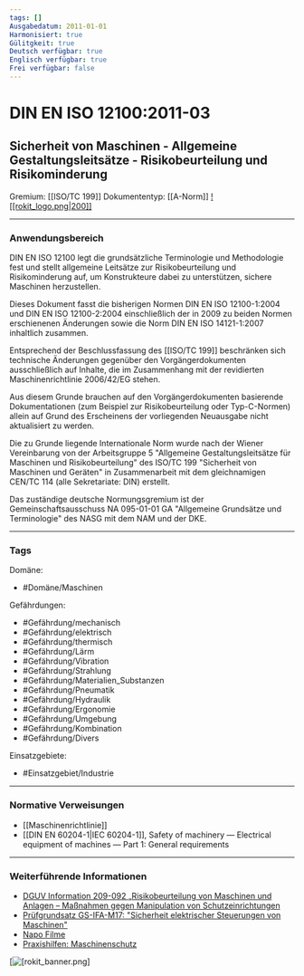 ```yaml
---
tags: []
Ausgabedatum: 2011-01-01
Harmonisiert: true
Gülitgkeit: true
Deutsch verfügbar: true
Englisch verfügbar: true
Frei verfügbar: false
---
```


# DIN EN ISO 12100:2011-03
## Sicherheit von Maschinen - Allgemeine Gestaltungsleitsätze - Risikobeurteilung und Risikominderung

Gremium: [[ISO/TC 199]]
Dokumententyp: [[A-Norm]]
[![[rokit_logo.png|200]]](https://public-robots.de/)

***
### Anwendungsbereich

DIN EN ISO 12100 legt die grundsätzliche Terminologie und Methodologie fest und stellt allgemeine Leitsätze zur Risikobeurteilung und Risikominderung auf, um Konstrukteure dabei zu unterstützen, sichere Maschinen herzustellen.

Dieses Dokument fasst die bisherigen Normen DIN EN ISO 12100-1:2004 und DIN EN ISO 12100-2:2004 einschließlich der in 2009 zu beiden Normen erschienenen Änderungen sowie die Norm DIN EN ISO 14121-1:2007 inhaltlich zusammen.

Entsprechend der Beschlussfassung des [[ISO/TC 199]] beschränken sich technische Änderungen gegenüber den Vorgängerdokumenten ausschließlich auf Inhalte, die im Zusammenhang mit der revidierten Maschinenrichtlinie 2006/42/EG stehen.

Aus diesem Grunde brauchen auf den Vorgängerdokumenten basierende Dokumentationen (zum Beispiel zur Risikobeurteilung oder Typ-C-Normen) allein auf Grund des Erscheinens der vorliegenden Neuausgabe nicht aktualisiert zu werden.

Die zu Grunde liegende Internationale Norm wurde nach der Wiener Vereinbarung von der Arbeitsgruppe 5 "Allgemeine Gestaltungsleitsätze für Maschinen und Risikobeurteilung" des ISO/TC 199 "Sicherheit von Maschinen und Geräten" in Zusammenarbeit mit dem gleichnamigen CEN/TC 114 (alle Sekretariate: DIN) erstellt.

Das zuständige deutsche Normungsgremium ist der Gemeinschaftsausschuss NA 095-01-01 GA "Allgemeine Grundsätze und Terminologie" des NASG mit dem NAM und der DKE.
***
### Tags

Domäne:
- #Domäne/Maschinen 

Gefährdungen:
- #Gefährdung/mechanisch 
- #Gefährdung/elektrisch 
- #Gefährdung/thermisch
- #Gefährdung/Lärm
- #Gefährdung/Vibration
- #Gefährdung/Strahlung
- #Gefährdung/Materialien_Substanzen
- #Gefährdung/Pneumatik 
- #Gefährdung/Hydraulik 
- #Gefährdung/Ergonomie
- #Gefährdung/Umgebung
- #Gefährdung/Kombination
- #Gefährdung/Divers 

Einsatzgebiete:
- #Einsatzgebiet/Industrie 

***
### Normative Verweisungen

- [[Maschinenrichtlinie]]
- [[DIN EN 60204-1|IEC 60204-1]], Safety of machinery — Electrical equipment of machines — Part 1: General requirements


***
### Weiterführende Informationen

 - [DGUV Information 209-092 „Risikobeurteilung von Maschinen und Anlagen – Maßnahmen gegen Manipulation von Schutzeinrichtungen](https://publikationen.dguv.de/widgets/pdf/download/article/3524)
 - [Prüfgrundsatz GS-IFA-M17: "Sicherheit elektrischer Steuerungen von Maschinen"](https://www.dguv.de/dguv-test/prod-pruef-zert/pruefgrundsaetze-erfahrung/pruefgrundsaetze/ifa/index.jsp)
- [Napo Filme](https://www.tube.dguv.de/channel/95987/napo)
- [Praxishilfen: Maschinenschutz](https://www.dguv.de/ifa/praxishilfen/praxishilfen-maschinenschutz/index.jsp)

[![[rokit_banner.png]](https://public-robots.de/)
